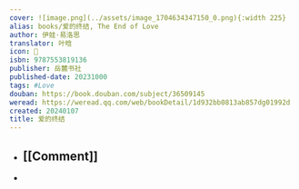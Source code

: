 ```yaml
---
cover: ![image.png](../assets/image_1704634347150_0.png){:width 225}
alias: books/爱的终结, The End of Love
author: 伊娃·易洛思
translator: 叶晗
icon: 📖
isbn: 9787553819136
publisher: 岳麓书社
published-date: 20231000
tags: #Love
douban: https://book.douban.com/subject/36509145
weread: https://weread.qq.com/web/bookDetail/1d932bb0813ab857dg01992d
created: 20240107
title: 爱的终结
---
```

- ## [[Comment]]
-